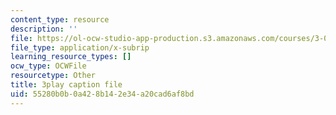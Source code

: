```yaml
---
content_type: resource
description: ''
file: https://ol-ocw-studio-app-production.s3.amazonaws.com/courses/3-091sc-introduction-to-solid-state-chemistry-fall-2010/55280b0b0a428b142e34a20cad6af8bd_3dU0v-EvUmA.srt
file_type: application/x-subrip
learning_resource_types: []
ocw_type: OCWFile
resourcetype: Other
title: 3play caption file
uid: 55280b0b-0a42-8b14-2e34-a20cad6af8bd
---
```

